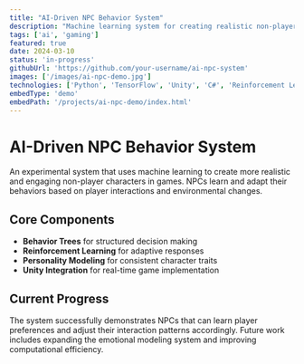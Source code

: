 ```yaml
---
title: "AI-Driven NPC Behavior System"
description: "Machine learning system for creating realistic non-player character behaviors in games using reinforcement learning and decision trees."
tags: ['ai', 'gaming']
featured: true
date: 2024-03-10
status: 'in-progress'
githubUrl: 'https://github.com/your-username/ai-npc-system'
images: ['/images/ai-npc-demo.jpg']
technologies: ['Python', 'TensorFlow', 'Unity', 'C#', 'Reinforcement Learning']
embedType: 'demo'
embedPath: '/projects/ai-npc-demo/index.html'
---
```


# AI-Driven NPC Behavior System

An experimental system that uses machine learning to create more realistic and engaging non-player characters in games. NPCs learn and adapt their behaviors based on player interactions and environmental changes.

## Core Components

- **Behavior Trees** for structured decision making
- **Reinforcement Learning** for adaptive responses
- **Personality Modeling** for consistent character traits
- **Unity Integration** for real-time game implementation

## Current Progress

The system successfully demonstrates NPCs that can learn player preferences and adjust their interaction patterns accordingly. Future work includes expanding the emotional modeling system and improving computational efficiency.